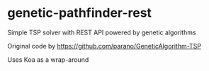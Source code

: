# genetic-pathfinder-rest
Simple TSP solver with REST API powered by genetic algorithms

Original code by https://github.com/parano/GeneticAlgorithm-TSP

Uses Koa as a wrap-around

